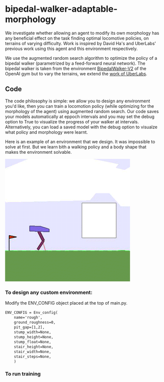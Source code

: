 # bipedal-walker-adaptable-morphology

We investigate whether allowing an agent to modify its own morphology has any beneficial effect on the task finding optimal locomotive policies, on terrains of varying difficulty. Work is inspired by David Ha's and UberLabs' previous work using this agent and this environment respectively.

We use the augmented random search algorithm to optimize the policy of a bipedal walker (parametrized by a feed-forward neural network). The bipedal walker is taken from the environment [BipedalWalker-V2](https://gym.openai.com/envs/BipedalWalker-v2) of the OpenAI gym but to vary the terrains, we extend the [work of UberLabs](https://eng.uber.com/poet-open-ended-deep-learning/).

## Code
The code philosophy is simple: we allow you to design any environment you'd like, then you can train a locomotion policy (while optimizing for the morphology of the agent) using augmented random search. Our code saves your models automatically at eppoch intervals and you may set the debug option to True to visualize the progress of your walker at intervals. Alternatively, you can load a saved model with the debug option to visualze what policy and morphology were learnt. 

Here is an example of an environment that we design. It was impossible to solve at first. But we learn bith a walking policy and a body shape that makes the environment solvable.

![Cool morph adaptation](https://github.com/jaks19/bipedal-walker-adaptable-morphology/blob/master/gifs/gif_fail.gif)

### To design any custom environment:
Modify the ENV_CONFIG object placed at the top of main.py.

```
ENV_CONFIG = Env_config(
    name='rough',
    ground_roughness=0,
    pit_gap=[1,2],
    stump_width=None,
    stump_height=None,
    stump_float=None,
    stair_height=None,
    stair_width=None,
    stair_steps=None,
    )
```

### To run training
